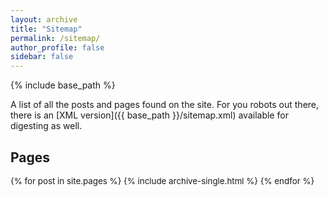 ```yaml
---
layout: archive
title: "Sitemap"
permalink: /sitemap/
author_profile: false
sidebar: false
---
```


{% include base_path %}

A list of all the posts and pages found on the site. For you robots out there, there is an [XML version]({{ base_path }}/sitemap.xml) available for digesting as well.

<h2>Pages</h2>

<div style="font-size: 10pt">
  {% for post in site.pages %}
    {% include archive-single.html %}
  {% endfor %}
</div>